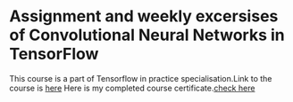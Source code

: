 # Assignment and weekly excersises of Convolutional Neural Networks in TensorFlow

This course is a part of Tensorflow in practice specialisation.Link to the course is [here](https://www.coursera.org/specializations/tensorflow-in-practice)
Here is my completed course certificate.[check here](https://www.coursera.org/account/accomplishments/records/4U9UTSGGE2AF)
